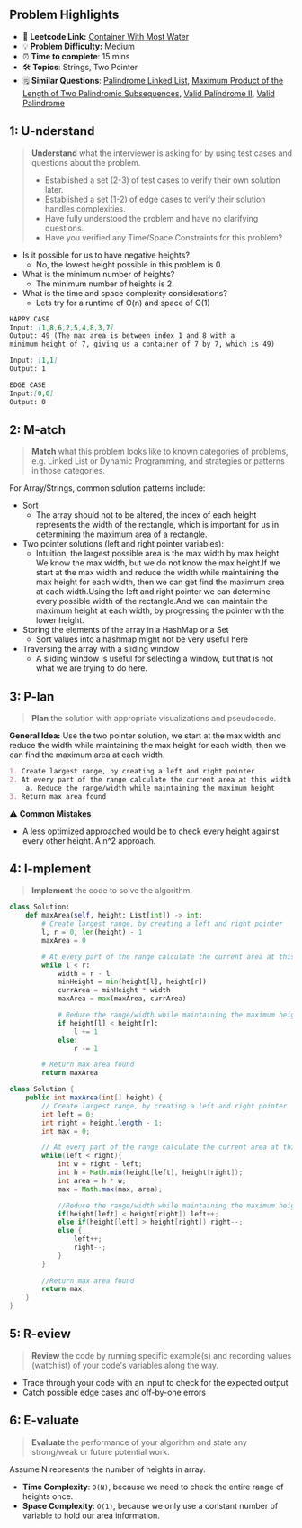## Problem Highlights

* 🔗 **Leetcode Link:** [Container With Most Water](https://leetcode.com/problems/container-with-most-water/) 
* 💡 **Problem Difficulty:** Medium
* ⏰ **Time to complete**: 15 mins
* 🛠️ **Topics**: Strings, Two Pointer
* 🗒️ **Similar Questions**: [Palindrome Linked List](https://leetcode.com/problems/palindrome-linked-list/), [Maximum Product of the Length of Two Palindromic Subsequences](https://leetcode.com/problems/maximum-product-of-the-length-of-two-palindromic-subsequences/), [Valid Palindrome II](https://leetcode.com/problems/valid-palindrome-ii/), [Valid Palindrome](https://leetcode.com/problems/valid-palindrome/) 
    
## 1: U-nderstand
 
> **Understand** what the interviewer is asking for by using test cases and questions about the problem.
> 
> - Established a set (2-3) of test cases to verify their own solution later.
> - Established a set (1-2) of edge cases to verify their solution handles complexities.
> - Have fully understood the problem and have no clarifying questions.
> - Have you verified any Time/Space Constraints for this problem?

- Is it possible for us to have negative heights?
    - No, the lowest height possible in this problem is 0.
- What is the minimum number of heights?
    - The minimum number of heights is 2.
- What is the time and space complexity considerations?
    - Lets try for a runtime of O(n) and space of O(1)
   
```markdown
HAPPY CASE
Input: [1,8,6,2,5,4,8,3,7]
Output: 49 (The max area is between index 1 and 8 with a 
minimum height of 7, giving us a container of 7 by 7, which is 49)

Input: [1,1]
Output: 1

EDGE CASE
Input:[0,0]
Output: 0
```   
    
## 2: M-atch

> **Match** what this problem looks like to known categories of problems, e.g. Linked List or Dynamic Programming, and strategies or patterns in those categories.

For Array/Strings, common solution patterns include:

- Sort
    - The array should not to be altered, the index of each height represents the width of the rectangle, which is important for us in determining the maximum area of a rectangle.
- Two pointer solutions (left and right pointer variables): 
    - Intuition, the largest possible area is the max width by max height. We know the max width, but we do not know the max height.If we start at the max width and reduce the width while maintaining the max height for each width, then we can get find the maximum area at each width.Using the left and right pointer we can determine every possible width of the rectangle.And we can maintain the maximum height at each width, by progressing the pointer with the lower height.
- Storing the elements of the array in a HashMap or a Set
    - Sort values into a hashmap might not be very useful here
- Traversing the array with a sliding window
    - A sliding window is useful for selecting a window, but that is not what we are trying to do here.

## 3: P-lan

> **Plan** the solution with appropriate visualizations and pseudocode.

**General Idea:** Use the two pointer solution, we start at the max width and reduce the width while maintaining the max height for each width, then we can find the maximum area at each width. 

```markdown
1. Create largest range, by creating a left and right pointer
2. At every part of the range calculate the current area at this width and check against our max area
    a. Reduce the range/width while maintaining the maximum height
3. Return max area found
```

⚠️ **Common Mistakes**

* A less optimized approached would be to check every height against every other height. A n^2 approach.

## 4: I-mplement

> **Implement** the code to solve the algorithm.

```python
class Solution:
    def maxArea(self, height: List[int]) -> int:
        # Create largest range, by creating a left and right pointer
        l, r = 0, len(height) - 1
        maxArea = 0

        # At every part of the range calculate the current area at this width and check against our max area
        while l < r:
            width = r - l
            minHeight = min(height[l], height[r])
            currArea = minHeight * width
            maxArea = max(maxArea, currArea)

            # Reduce the range/width while maintaining the maximum height 
            if height[l] < height[r]:
                l += 1
            else:
                r -= 1

        # Return max area found
        return maxArea
```
```java
class Solution {
    public int maxArea(int[] height) {
        // Create largest range, by creating a left and right pointer
        int left = 0;
        int right = height.length - 1;
        int max = 0;

        // At every part of the range calculate the current area at this width and check against our max area
        while(left < right){
            int w = right - left;
            int h = Math.min(height[left], height[right]);
            int area = h * w;
            max = Math.max(max, area);

            //Reduce the range/width while maintaining the maximum height 
            if(height[left] < height[right]) left++;
            else if(height[left] > height[right]) right--;
            else {
                left++;
                right--;
            }
        }
        
        //Return max area found
        return max;
    }
}
```
    
## 5: R-eview

> **Review** the code by running specific example(s) and recording values (watchlist) of your code's variables along the way.

- Trace through your code with an input to check for the expected output
- Catch possible edge cases and off-by-one errors

## 6: E-valuate

> **Evaluate** the performance of your algorithm and state any strong/weak or future potential work.

Assume N represents the number of heights in array.

* **Time Complexity**: `O(N)`, because we need to check the entire range of heights once. 
* **Space Complexity**: `O(1)`, because we only use a constant number of variable to hold our area information.